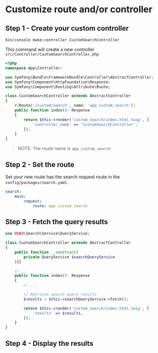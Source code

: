 # Customize route and/or controller

## Step 1 - Create your custom controller

```shell
bin/console make:controller CustomSearchController
```

This command will create a new controller `src/Controller/CustomSearchController.php`

```php
<?php
namespace App\Controller;

use Symfony\Bundle\FrameworkBundle\Controller\AbstractController;
use Symfony\Component\HttpFoundation\Response;
use Symfony\Component\Routing\Attribute\Route;

class CustomSearchController extends AbstractController
{
    #[Route('/custom/search', name: 'app_custom_search')]
    public function index(): Response
    {
        return $this->render('custom_search/index.html.twig', [
            'controller_name' => 'CustomSearchController',
        ]);
    }
}
```

> NOTE: The route name is `app_custom_search`

## Step 2 - Set the route

Set your new route has the search request route in the `config/packages/search.yaml`.

```yaml
search:
    main:
        request:
            route: app_custom_search
```

## Step 3 - Fetch the query results

```php
use OSW3\Search\Service\QueryService;

class CustomSearchController extends AbstractController
{
    public function __construct(
        private QueryService $searchQueryService
    ){}

    // ...
    public function index(): Response
    {
        // ...

        // Retrieve search query results
        $results = $this->searchQueryService->fetch();

        return $this->render('custom_search/index.html.twig', [
            'results' => $results,
        ]);
    }
}
```

## Step 4 - Display the results
